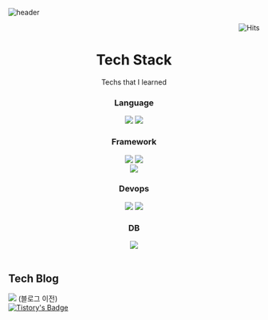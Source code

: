 ![header](https://capsule-render.vercel.app/api?type=waving&height=200&text=Welcome&fontAlign=53&fontAlignY=40&color=gradient&customColorList=0)


<div align=right>

![Hits](https://hits.seeyoufarm.com/api/count/incr/badge.svg?url=https%3A%2F%2Fgithub.com%2Fnh0317%2Fhit-counter&count_bg=%23FFC9C9&title_bg=%23555555&icon=github.svg&icon_color=%23E8E8E8&title=hits&edge_flat=false)

</div>

<div align=center>

# Tech Stack 
Techs that I learned
 
### Language
 <img src="https://img.shields.io/badge/Python-3766AB?style=flat-square&logo=Python&logoColor=white"/>
 <img src="https://img.shields.io/badge/Java-007396?style=flat-square&logo=Java&logoColor=white"/>
 
### Framework
 <img src="https://img.shields.io/badge/Springboot-6DB33F?style=flat-square&logo=Springboot&logoColor=white"/>
 <img src="https://img.shields.io/badge/Spring Security-6DB33F?style=flat-square&logo=SpringSecurity&logoColor=white"/></br>
 <img src="https://img.shields.io/badge/Android Studio-3DDC84?style=flat-square&logo=AndroidStudio&logoColor=white"/></br>
 
### Devops
 <img src="https://img.shields.io/badge/Jenkins-D24939?style=flat-square&logo=Jenkins&logoColor=white"/>
 <img src="https://img.shields.io/badge/AWS-232F3E?style=flat-square&logo=AmazonAws&logoColor=white"/>
 </br>
 
### DB
 <img src="https://img.shields.io/badge/MySql-4479A1?style=flat-square&logo=MySql&logoColor=white"/>
 </br></br>

</div>

## Tech Blog
[<img src="https://img.shields.io/badge/Velog-20C9971?style=flat-square&logo=Velog&logoColor=white"/>](https://velog.io/@nh0317/posts)  (블로그 이전) <br>
[![Tistory's Badge](https://github-readme-tistory-card.vercel.app/api/badge?name=coding&theme=defualt)](https://record-of-coding.tistory.com/) <br>
